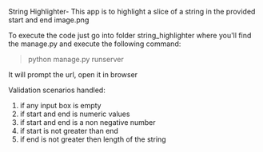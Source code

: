 String Highlighter-
This app is to highlight a slice of a string in the provided start and end
image.png

To execute the code just go into folder string_highlighter where you'll find the manage.py and execute the following command:
> python manage.py runserver

It will prompt the url, open it in browser

Validation scenarios handled:
1. if any input box is empty
2. if start and end is numeric values
3. if start and end is a non negative number
4. if start is not greater than end
5. if end is not greater then length of the string